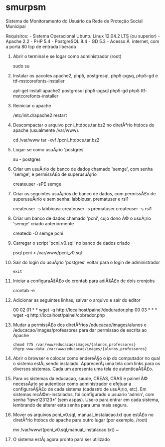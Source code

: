 # smurpsm
Sistema de Monitoramento do Usuário da Rede de Proteção Social Municipal

Requisitos:
	- Sistema Operacional Ubuntu Linux 12.04.2 LTS (ou superior)
	- Apache 2.2
	- PHP 5.4
	- PostgreSQL 8.4
	- GD 5.3
	- Acesso Ã  internet, com a porta 80 tcp de entrada liberada

1. Abrir o terminal e se logar como administrador (root)
	
	sudo su
	
2. Instalar os pacotes apache2, php5, postgresql, php5-pgsq, php5-gd e ttf-mstcorefonts-installer

	apt-get install apache2 postgresql php5-pgsql php5-gd php5 ttf-mstcorefonts-installer

3.  Reiniciar o apache

	/etc/init.d/apache2 restart

4. Descompactar o arquivo pcni_htdocs.tar.bz2 no diretÃ³rio htdocs do apache
   (usualmente /var/www).

	cd /var/www
	tar -xvf <diretorio>/pcni_htdocs.tar.bz2

5. Logar-se como usuÃ¡rio 'postgres'

	su - postgres

6. Criar um usuÃ¡rio de banco de dados chamado 'semge', com senha 'semge', e
   permissÃ£o de superusuÃ¡rio

	createuser -sPE semge

7. Criar os seguintes usuÃ¡rios de banco de dados, com permissÃ£o de superusuÃ¡rio
   e sem senha: labbiousr, prematuser e rsi1

	createuser -s labbiousr
	createuser -s prematuser
	createuser -s rsi1

8. Criar um banco de dados chamado 'pcni', cujo dono Ã© o usuÃ¡rio 'semge' criado
   anteriormente

	createdb -O semge pcni
	

9. Carregar o script 'pcni_v0.sql' no banco de dados criado

	psql pcni < /var/www/pcni_v0.sql

10. Sair do login do usuÃ¡rio 'postgres' voltar para o login de administrador

        exit

11. Iniciar a configuraÃ§Ã£o do crontab para adiÃ§Ã£o de dois cronjobs

	crontab -e

12. Adicionar as seguintes linhas, salvar o arquivo e sair do editor

   	00 02 01 * * wget -q http://localhost/painel/dedurador.php
   	00 03 *  * * wget -q http://localhost/painel/cobrador.php

13. Mudar a permissÃ£o dos diretÃ³rios <htdocs>/educacao/images/alunos e
    <htdocs>/educacao/images/professores para dar permissao de escrita
    ao Apache

    	chmod 775 /var/www/educacao/images/{alunos,professores}
    	chgrp www-data /var/www/educacao/images/{alunos,professores}
    
14. Abrir o browser e colocar como endereÃ§o o ip do computador no qual o
    sistema estÃ¡ sendo instalado. AparecerÃ¡ uma tela com links para os diversos
    sistemas.  Cada um apresenta uma tela de autenticaÃ§Ã£o.

15. Para os sistemas da educacao, saude, CREAS, CRAS e painel Ã© necessÃ¡rio se
    autenticar como administrador e efetuar a configuraÃ§Ã£o de cada sistema
    (cadastro de usuÃ¡rio, etc).  Em sistemas recÃ©m-instalados, foi configurado o
    usuario 'admin', com senha '!qwe123123*' (sem aspas). Use-o para entrar 
    em cada sistema, lembrando de alterar esta senha para uma mais segura.

16. Mover os arquivos pcni_v0.sql, manual_instalacao.txt que estÃ£o no diretÃ³rio
    htdocs do apache para outro lugar (por exemplo, /root)

    mv /var/www/{pcni_v0.sql,manual_instalacao.txt} ~

17. O sistema estÃ¡ agora pronto para ser utilizado
